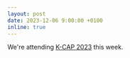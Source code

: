 ```yaml
---
layout: post
date: 2023-12-06 9:00:00 +0100
inline: true
---
```


We're attending [K-CAP 2023](https://www.k-cap.org/2023/) this week. 